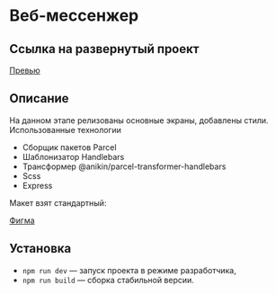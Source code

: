 # Веб-мессенжер

## Ссылка на развернутый проект

[Превью]()

## Описание

На данном этапе релизованы основные экраны, добавлены стили.
Использованные технологии
- Сборщик пакетов Parcel
- Шаблонизатор Handlebars
- Трансформер @anikin/parcel-transformer-handlebars
- Sсss
- Express

Макет взят стандартный:

[Фигма](https://www.figma.com/file/0fo3eKF8mEImkOIFHOFFCK/Diagram-Chat_external_link)

## Установка

- `npm run dev` — запуск проекта в режиме разработчика,
- `npm run build` — сборка стабильной версии.
